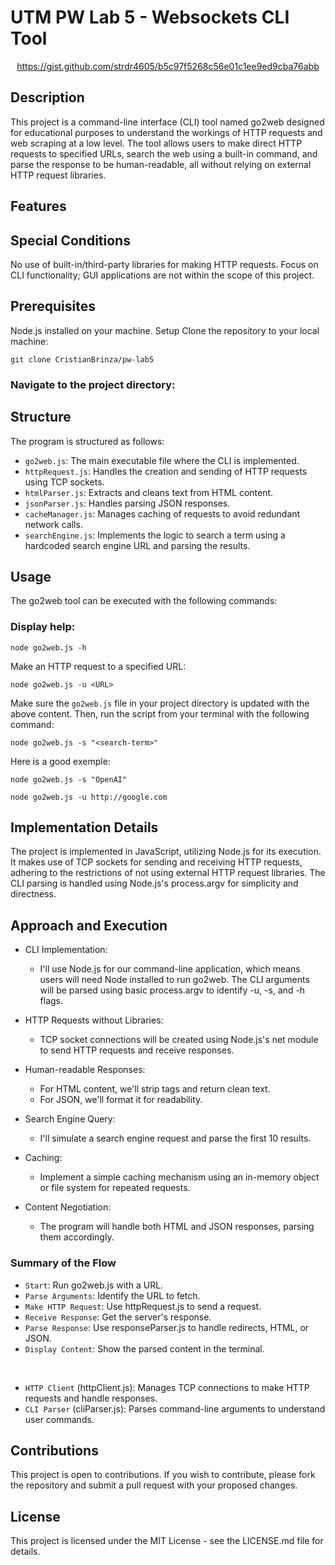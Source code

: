 # UTM PW Lab 5 - Websockets CLI Tool
<p align="center"><a href="https://gist.github.com/strdr4605/b5c97f5268c56e01c1ee9ed9cba76abb">https://gist.github.com/strdr4605/b5c97f5268c56e01c1ee9ed9cba76abb</a></p>

## Description
This project is a command-line interface (CLI) tool named go2web designed for educational purposes to understand the workings of HTTP requests and web scraping at a low level. The tool allows users to make direct HTTP requests to specified URLs, search the web using a built-in command, and parse the response to be human-readable, all without relying on external HTTP request libraries.

## Features


## Special Conditions
No use of built-in/third-party libraries for making HTTP requests.
Focus on CLI functionality; GUI applications are not within the scope of this project.

## Prerequisites
Node.js installed on your machine.
Setup
Clone the repository to your local machine:

```
git clone CristianBrinza/pw-lab5
```


### Navigate to the project directory:

## Structure

The program is structured as follows:

- `go2web.js`: The main executable file where the CLI is implemented.
- `httpRequest.js`: Handles the creation and sending of HTTP requests using TCP sockets.
- `htmlParser.js`: Extracts and cleans text from HTML content.
- `jsonParser.js`: Handles parsing JSON responses.
- `cacheManager.js`: Manages caching of requests to avoid redundant network calls.
- `searchEngine.js`: Implements the logic to search a term using a hardcoded search engine URL and parsing the results.


## Usage
The go2web tool can be executed with the following commands:

### Display help:

```
node go2web.js -h
```
Make an HTTP request to a specified URL:

```
node go2web.js -u <URL>
```
Make sure the `go2web.js` file in your project directory is updated with the above content. Then, run the script from your terminal with the following command:

```
node go2web.js -s "<search-term>"
```

Here is a good exemple:
```
node go2web.js -s "OpenAI"
```
```
node go2web.js -u http://google.com
```

## Implementation Details
The project is implemented in JavaScript, utilizing Node.js for its execution. It makes use of TCP sockets for sending and receiving HTTP requests, adhering to the restrictions of not using external HTTP request libraries. The CLI parsing is handled using Node.js's process.argv for simplicity and directness.

## Approach and Execution
- CLI Implementation:

    - I'll use Node.js for our command-line application, which means users will need Node installed to run go2web.
The CLI arguments will be parsed using basic process.argv to identify -u, -s, and -h flags.
- HTTP Requests without Libraries:

    - TCP socket connections will be created using Node.js's net module to send HTTP requests and receive responses.
- Human-readable Responses:

    - For HTML content, we'll strip tags and return clean text.
    - For JSON, we'll format it for readability.
- Search Engine Query:

    - I'll simulate a search engine request and parse the first 10 results.
- Caching:

    - Implement a simple caching mechanism using an in-memory object or file system for repeated requests.
- Content Negotiation:

    - The program will handle both HTML and JSON responses, parsing them accordingly.


### Summary of the Flow
- `Start`: Run go2web.js with a URL.
- `Parse Arguments`: Identify the URL to fetch.
- `Make HTTP Request`: Use httpRequest.js to send a request.
- `Receive Response`: Get the server's response.
- `Parse Response`: Use responseParser.js to handle redirects, HTML, or JSON.
- `Display Content`: Show the parsed content in the terminal.

<br>

- `HTTP Client` (httpClient.js): Manages TCP connections to make HTTP requests and handle responses.
- `CLI Parser` (cliParser.js): Parses command-line arguments to understand user commands.

## Contributions
This project is open to contributions. If you wish to contribute, please fork the repository and submit a pull request with your proposed changes.

## License
This project is licensed under the MIT License - see the LICENSE.md file for details.